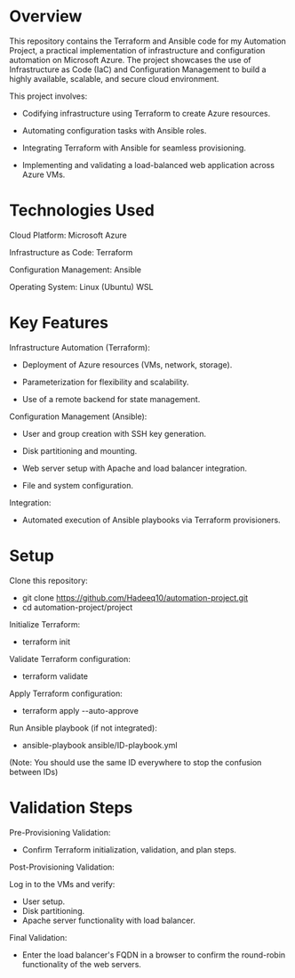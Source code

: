 # Overview
This repository contains the Terraform and Ansible code for my Automation Project, a practical implementation of infrastructure and configuration automation on Microsoft Azure. The project showcases the use of Infrastructure as Code (IaC) and Configuration Management to build a highly available, scalable, and secure cloud environment.

This project involves:

- Codifying infrastructure using Terraform to create Azure resources.

- Automating configuration tasks with Ansible roles.

- Integrating Terraform with Ansible for seamless provisioning.

- Implementing and validating a load-balanced web application across Azure VMs.

# Technologies Used
Cloud Platform: Microsoft Azure

Infrastructure as Code: Terraform

Configuration Management: Ansible

Operating System: Linux (Ubuntu) WSL

# Key Features

Infrastructure Automation (Terraform):

- Deployment of Azure resources (VMs, network, storage).

- Parameterization for flexibility and scalability.

- Use of a remote backend for state management.

Configuration Management (Ansible):

- User and group creation with SSH key generation.

- Disk partitioning and mounting.

- Web server setup with Apache and load balancer integration.

- File and system configuration.

Integration:

- Automated execution of Ansible playbooks via Terraform provisioners.

# Setup
Clone this repository:
- git clone https://github.com/Hadeeq10/automation-project.git
- cd automation-project/project

Initialize Terraform:
- terraform init

Validate Terraform configuration:
- terraform validate

Apply Terraform configuration:
- terraform apply --auto-approve

Run Ansible playbook (if not integrated):
- ansible-playbook ansible/ID-playbook.yml

(Note: You should use the same ID everywhere to stop the confusion between IDs)

# Validation Steps

Pre-Provisioning Validation:
- Confirm Terraform initialization, validation, and plan steps.

Post-Provisioning Validation:

Log in to the VMs and verify:
- User setup.
- Disk partitioning.
- Apache server functionality with load balancer.

Final Validation:
- Enter the load balancer's FQDN in a browser to confirm the round-robin functionality of the web servers.
